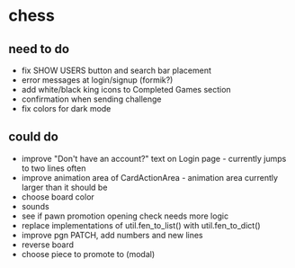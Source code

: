 # chess

## need to do
- fix SHOW USERS button and search bar placement
- error messages at login/signup (formik?)
- add white/black king icons to Completed Games section
- confirmation when sending challenge
- fix colors for dark mode

## could do
- improve "Don't have an account?" text on Login page - currently jumps to two lines often
- improve animation area of CardActionArea - animation area currently larger than it should be
- choose board color
- sounds
- see if pawn promotion opening check needs more logic
- replace implementations of util.fen_to_list() with util.fen_to_dict()
- improve pgn PATCH, add numbers and new lines
- reverse board
- choose piece to promote to (modal)


